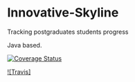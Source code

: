 # Innovative-Skyline
Tracking postgraduates students progress


Java based.

[![Coverage Status](https://coveralls.io/repos/github/Motaung08/Innovative-Skyline/badge.svg?branch=master)](https://coveralls.io/github/Motaung08/Innovative-Skyline?branch=master)


[![Travis]](https://travis-ci.org/Motaung08/Innovative-Skyline.svg?branch=master)
